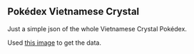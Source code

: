 Pokédex Vietnamese Crystal
--------------------------

Just a simple json of the whole Vietnamese Crystal Pokédex.

Used [this image](http://ekkoros.deviantart.com/art/Vietnamese-Crystal-Pokedex-397725711) to get the data.

